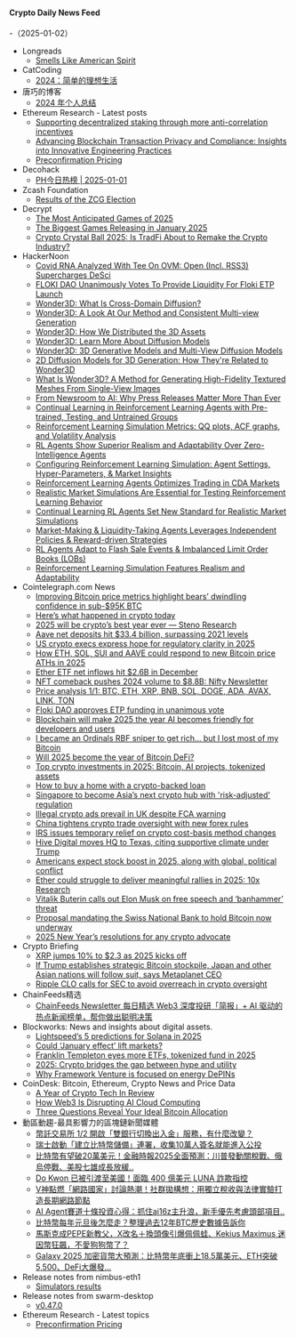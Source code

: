 #### Crypto Daily News Feed
-（2025-01-02）

- Longreads
  - [Smells Like American Spirit](https://longreads.com/2025/01/01/smells-like-american-spirit/)
- CatCoding
  - [2024：简单的理想生活](http://catcoding.me/p/2024-summary/)
- 唐巧的博客
  - [2024 年个人总结](https://blog.devtang.com/2025/01/01/2024-summary/)
- Ethereum Research - Latest posts
  - [Supporting decentralized staking through more anti-correlation incentives](https://ethresear.ch/t/supporting-decentralized-staking-through-more-anti-correlation-incentives/19116#post_17)
  - [Advancing Blockchain Transaction Privacy and Compliance: Insights into Innovative Engineering Practices](https://ethresear.ch/t/advancing-blockchain-transaction-privacy-and-compliance-insights-into-innovative-engineering-practices/18487#post_5)
  - [Preconfirmation Pricing](https://ethresear.ch/t/preconfirmation-pricing/21345#post_1)
- Decohack
  - [PH今日热榜 | 2025-01-01](https://decohack.com/producthunt-daily-2025-01-01/)
- Zcash Foundation
  - [Results of the ZCG Election](https://zfnd.org/results-of-the-zcg-election-dec-2024/)
- Decrypt
  - [The Most Anticipated Games of 2025](https://decrypt.co/210052/biggest-games-coming-out-nintendo-playstation-xbox-pc)
  - [The Biggest Games Releasing in January 2025](https://decrypt.co/299163/biggest-games-january-2025)
  - [Crypto Crystal Ball 2025: Is TradFi About to Remake the Crypto Industry?](https://decrypt.co/298799/crypto-crystal-ball-2025-tradfi-crypto-industry)
- HackerNoon
  - [Covid RNA Analyzed With Tee On OVM: Open (Incl. RSS3) Supercharges DeSci](https://hackernoon.com/covid-rna-analyzed-with-tee-on-ovm-open-incl-rss3-supercharges-desci?source=rss)
  - [FLOKI DAO Unanimously Votes To Provide Liquidity For Floki ETP Launch](https://hackernoon.com/floki-dao-unanimously-votes-to-provide-liquidity-for-floki-etp-launch?source=rss)
  - [Wonder3D: What Is Cross-Domain Diffusion?](https://hackernoon.com/wonder3d-what-is-cross-domain-diffusion?source=rss)
  - [Wonder3D: A Look At Our Method and Consistent Multi-view Generation](https://hackernoon.com/wonder3d-a-look-at-our-method-and-consistent-multi-view-generation?source=rss)
  - [Wonder3D: How We Distributed the 3D Assets](https://hackernoon.com/wonder3d-how-we-distributed-the-3d-assets?source=rss)
  - [Wonder3D: Learn More About Diffusion Models](https://hackernoon.com/wonder3d-learn-more-about-diffusion-models?source=rss)
  - [Wonder3D: 3D Generative Models and Multi-View Diffusion Models](https://hackernoon.com/wonder3d-3d-generative-models-and-multi-view-diffusion-models?source=rss)
  - [2D Diffusion Models for 3D Generation: How They're Related to Wonder3D](https://hackernoon.com/2d-diffusion-models-for-3d-generation-how-theyre-related-to-wonder3d?source=rss)
  - [What Is Wonder3D? A Method for Generating High-Fidelity Textured Meshes From Single-View Images](https://hackernoon.com/what-is-wonder3d-a-method-for-generating-high-fidelity-textured-meshes-from-single-view-images?source=rss)
  - [From Newsroom to AI: Why Press Releases Matter More Than Ever](https://hackernoon.com/from-newsroom-to-ai-why-press-releases-matter-more-than-ever?source=rss)
  - [Continual Learning in Reinforcement Learning Agents with Pre-trained, Testing, and Untrained Groups](https://hackernoon.com/continual-learning-in-reinforcement-learning-agents-with-pre-trained-testing-and-untrained-groups?source=rss)
  - [Reinforcement Learning Simulation Metrics: QQ plots, ACF graphs, and Volatility Analysis](https://hackernoon.com/reinforcement-learning-simulation-metrics-qq-plots-acf-graphs-and-volatility-analysis?source=rss)
  - [RL Agents Show Superior Realism and Adaptability Over Zero-Intelligence Agents](https://hackernoon.com/rl-agents-show-superior-realism-and-adaptability-over-zero-intelligence-agents?source=rss)
  - [Configuring Reinforcement Learning Simulation: Agent Settings, Hyper-Parameters, & Market Insights](https://hackernoon.com/configuring-reinforcement-learning-simulation-agent-settings-hyper-parameters-and-market-insights?source=rss)
  - [Reinforcement Learning Agents Optimizes Trading in CDA Markets](https://hackernoon.com/reinforcement-learning-agents-optimizes-trading-in-cda-markets?source=rss)
  - [Realistic Market Simulations Are Essential for Testing Reinforcement Learning Behavior](https://hackernoon.com/realistic-market-simulations-are-essential-for-testing-reinforcement-learning-behavior?source=rss)
  - [Continual Learning RL Agents Set New Standard for Realistic Market Simulations](https://hackernoon.com/continual-learning-rl-agents-set-new-standard-for-realistic-market-simulations?source=rss)
  - [Market-Making & Liquidity-Taking Agents Leverages Independent Policies & Reward-driven Strategies](https://hackernoon.com/market-making-and-liquidity-taking-agents-leverages-independent-policies-and-reward-driven-strategies?source=rss)
  - [RL Agents Adapt to Flash Sale Events & Imbalanced Limit Order Books (LOBs)](https://hackernoon.com/rl-agents-adapt-to-flash-sale-events-and-imbalanced-limit-order-books-lobs?source=rss)
  - [Reinforcement Learning Simulation Features Realism and Adaptability](https://hackernoon.com/reinforcement-learning-simulation-features-realism-and-adaptability?source=rss)
- Cointelegraph.com News
  - [Improving Bitcoin price metrics highlight bears’ dwindling confidence in sub-$95K BTC](https://cointelegraph.com/news/improving-bitcoin-price-metrics-highlight-bears-dwindling-confidence-in-sub-95-k-btc?utm_source=rss_feed&utm_medium=rss&utm_campaign=rss_partner_inbound)
  - [Here’s what happened in crypto today](https://cointelegraph.com/news/what-happened-in-crypto-today?utm_source=rss_feed&utm_medium=rss&utm_campaign=rss_partner_inbound)
  - [2025 will be crypto’s best year ever — Steno Research](https://cointelegraph.com/news/2025-crypto-best-year-yet-steno-research?utm_source=rss_feed&utm_medium=rss&utm_campaign=rss_partner_inbound)
  - [Aave net deposits hit $33.4 billion, surpassing 2021 levels](https://cointelegraph.com/news/aave-net-deposits-33-4-billion-surpassing-2021?utm_source=rss_feed&utm_medium=rss&utm_campaign=rss_partner_inbound)
  - [US crypto execs express hope for regulatory clarity in 2025](https://cointelegraph.com/news/united-states-cryptocurrency-executives-regulatory-clarity-2025?utm_source=rss_feed&utm_medium=rss&utm_campaign=rss_partner_inbound)
  - [How ETH, SOL, SUI and AAVE could respond to new Bitcoin price ATHs in 2025](https://cointelegraph.com/news/how-eth-sol-sui-and-aave-could-respond-to-new-bitcoin-price-all-time-highs-in-2025?utm_source=rss_feed&utm_medium=rss&utm_campaign=rss_partner_inbound)
  - [Ether ETF net inflows hit $2.6B in December](https://cointelegraph.com/news/ether-etf-net-inflows-hit-2-6-b-december?utm_source=rss_feed&utm_medium=rss&utm_campaign=rss_partner_inbound)
  - [NFT comeback pushes 2024 volume to $8.8B: Nifty Newsletter](https://cointelegraph.com/news/nft-comeback-pushes-2024-volume-to-8-8-b-nifty-newsletter?utm_source=rss_feed&utm_medium=rss&utm_campaign=rss_partner_inbound)
  - [Price analysis 1/1: BTC, ETH, XRP, BNB, SOL, DOGE, ADA, AVAX, LINK, TON](https://cointelegraph.com/news/price-analysis-1-1-btc-eth-xrp-bnb-sol-doge-ada-avax-link-ton?utm_source=rss_feed&utm_medium=rss&utm_campaign=rss_partner_inbound)
  - [Floki DAO approves ETP funding in unanimous vote](https://cointelegraph.com/news/floki-dao-votes-etp-funding-unanimous?utm_source=rss_feed&utm_medium=rss&utm_campaign=rss_partner_inbound)
  - [Blockchain will make 2025 the year AI becomes friendly for developers and users](https://cointelegraph.com/news/blockchain-will-make-2025-the-year-ai?utm_source=rss_feed&utm_medium=rss&utm_campaign=rss_partner_inbound)
  - [I became an Ordinals RBF sniper to get rich… but I lost most of my Bitcoin](https://cointelegraph.com/magazine/ordinals-rbf-sniper-lost-all-my-bitcoin/?utm_source=rss_feed&utm_medium=rss&utm_campaign=rss_partner_inbound)
  - [Will 2025 become the year of Bitcoin DeFi?](https://cointelegraph.com/news/2025-year-bitcoin-de-fi?utm_source=rss_feed&utm_medium=rss&utm_campaign=rss_partner_inbound)
  - [Top crypto investments in 2025: Bitcoin, AI projects, tokenized assets](https://cointelegraph.com/news/crypto-investments-2025-bitcoin-ai-rwa?utm_source=rss_feed&utm_medium=rss&utm_campaign=rss_partner_inbound)
  - [How to buy a home with a crypto-backed loan](https://cointelegraph.com/news/how-to-buy-a-home-with-a-crypto-backed-loan?utm_source=rss_feed&utm_medium=rss&utm_campaign=rss_partner_inbound)
  - [Singapore to become Asia’s next crypto hub with &#039;risk-adjusted&#039; regulation](https://cointelegraph.com/news/singapore-crypto-licenses-web3-blockchain-leader?utm_source=rss_feed&utm_medium=rss&utm_campaign=rss_partner_inbound)
  - [Illegal crypto ads prevail in UK despite FCA warning](https://cointelegraph.com/news/illegal-crypto-ads-united-kingdom-fca?utm_source=rss_feed&utm_medium=rss&utm_campaign=rss_partner_inbound)
  - [China tightens crypto trade oversight with new forex rules](https://cointelegraph.com/news/china-banks-crypto-transaction-scrutiny?utm_source=rss_feed&utm_medium=rss&utm_campaign=rss_partner_inbound)
  - [IRS issues temporary relief on crypto cost-basis method changes](https://cointelegraph.com/news/irs-united-states-temporary-relief-crypto-tax-cost-basis-methods?utm_source=rss_feed&utm_medium=rss&utm_campaign=rss_partner_inbound)
  - [Hive Digital moves HQ to Texas, citing supportive climate under Trump](https://cointelegraph.com/news/hive-digital-moves-hq-texas-citing-supportive-climate-under-trump?utm_source=rss_feed&utm_medium=rss&utm_campaign=rss_partner_inbound)
  - [Americans expect stock boost in 2025, along with global, political conflict](https://cointelegraph.com/news/americans-tip-stocks-global-conflict-rise2025?utm_source=rss_feed&utm_medium=rss&utm_campaign=rss_partner_inbound)
  - [Ether could struggle to deliver meaningful rallies in 2025: 10x Research](https://cointelegraph.com/news/ether-price-uncertainty-2025-bitcoin-comparison-rallies-10x-research?utm_source=rss_feed&utm_medium=rss&utm_campaign=rss_partner_inbound)
  - [Vitalik Buterin calls out Elon Musk on free speech and ‘banhammer’ threat](https://cointelegraph.com/news/vitalik-buterin-calls-out-elon-musk-free-speech-banhammer?utm_source=rss_feed&utm_medium=rss&utm_campaign=rss_partner_inbound)
  - [Proposal mandating the Swiss National Bank to hold Bitcoin now underway](https://cointelegraph.com/news/switzerland-registers-bitcoin-swiss-national-bank-proposal?utm_source=rss_feed&utm_medium=rss&utm_campaign=rss_partner_inbound)
  - [2025 New Year’s resolutions for any crypto advocate](https://cointelegraph.com/news/2025-new-year-resolutions-for-crypto-advocate?utm_source=rss_feed&utm_medium=rss&utm_campaign=rss_partner_inbound)
- Crypto Briefing
  - [XRP jumps 10% to $2.3 as 2025 kicks off](https://cryptobriefing.com/xrp-price-surge-2025/)
  - [If Trump establishes strategic Bitcoin stockpile, Japan and other Asian nations will follow suit, says Metaplanet CEO](https://cryptobriefing.com/bitcoin-strategic-reserve-trump-impact/)
  - [Ripple CLO calls for SEC to avoid overreach in crypto oversight](https://cryptobriefing.com/sec-crypto-regulation-approach/)
- ChainFeeds精选
  - [ChainFeeds Newsletter 每日精选 Web3 深度投研「简报」+ AI 驱动的热点新闻榜单，帮你做出聪明决策](https://substack.chainfeeds.xyz/p/l1-galaxy-2025-185-ai)
- Blockworks: News and insights about digital assets.
  - [Lightspeed’s 5 predictions for Solana in 2025](https://blockworks.co/news/lightspeed-2025-predictions-for-solana)
  - [Could ‘January effect’ lift markets?](https://blockworks.co/news/market-movement-q1-2025)
  - [Franklin Templeton eyes more ETFs, tokenized fund in 2025](https://blockworks.co/news/franklin-templeton-etfs-tokenization-2025)
  - [2025: Crypto bridges the gap between hype and utility](https://blockworks.co/news/crypto-2025-bridging-hype-utility)
  - [Why Framework Venture is focused on energy DePINs](https://blockworks.co/news/framework-venture-energy-depins)
- CoinDesk: Bitcoin, Ethereum, Crypto News and Price Data
  - [A Year of Crypto Tech In Review](https://www.coindesk.com/tech/2025/01/01/a-year-of-crypto-tech-in-review)
  - [How Web3 Is Disrupting AI Cloud Computing](https://www.coindesk.com/coindesk-indices/2025/01/01/how-web3-is-disrupting-ai-cloud-computing)
  - [Three Questions Reveal Your Ideal Bitcoin Allocation](https://www.coindesk.com/coindesk-indices/2025/01/01/three-questions-reveal-your-ideal-bitcoin-allocation)
- 動區動趨-最具影響力的區塊鏈新聞媒體
  - [幣託交易所 1/2 開啟「雙銀行切換出入金」服務，有什麼改變？](https://www.blocktempo.com/bitopro-provides-dual-bank-card-switching-withdrawal-service/)
  - [瑞士啟動「建立比特幣儲備」連署，收集10萬人簽名就能進入公投](https://www.blocktempo.com/switzerland-plans-to-establish-bitcoin-reserve-through-referendum/)
  - [比特幣有望破20萬美元！金融時報2025全面預測：川普發動關稅戰、俄烏停戰、美股七雄成長放緩..](https://www.blocktempo.com/financial-times-makes-predictions-for-2025/)
  - [Do Kwon 已被引渡至美國！面臨 400 億美元 LUNA 詐欺指控](https://www.blocktempo.com/do-kwon-has-been-extradited-to-the-united-states/)
  - [V神點燃「網路國家」討論熱潮！社群拋構想：用獨立稅收與法律實驗打造長期網路節點](https://www.blocktempo.com/vitalik-on-long-term-network-status-nodes/)
  - [AI Agent賽道十條投資心得：抓住ai16z主升浪，新手優先考慮頭部項目..](https://www.blocktempo.com/ten-investment-tips-on-the-ai-agent-track/)
  - [比特幣每年元旦後怎麼走？整理過去12年BTC歷史數據告訴你](https://www.blocktempo.com/how-does-bitcoin-go-after-new-years-day-every-year/)
  - [馬斯克成PEPE新教父，X改名＋換頭像引爆佩佩蛙、Kekius Maximus 迷因幣狂飆，不愛狗狗幣了？](https://www.blocktempo.com/musk-changes-his-social-profile-picture-and-name/)
  - [Galaxy 2025 加密貨幣大預測：比特幣年底衝上18.5萬美元、ETH突破5,500、DeFi大爆發…](https://www.blocktempo.com/galaxy-predicts-cryptocurrency-market-development-in-2025/)
- Release notes from nimbus-eth1
  - [Simulators results](https://github.com/status-im/nimbus-eth1/releases/tag/sim-stat)
- Release notes from swarm-desktop
  - [v0.47.0](https://github.com/ethersphere/swarm-desktop/releases/tag/v0.47.0)
- Ethereum Research - Latest topics
  - [Preconfirmation Pricing](https://ethresear.ch/t/preconfirmation-pricing/21345)
